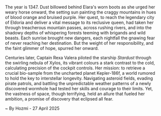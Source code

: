 
The year is 1347.  Dust billowed behind Elara's worn boots as she urged her weary horse onward, the setting sun painting the craggy mountains in hues of blood orange and bruised purple.  Her quest, to reach the legendary city of Eldoria and deliver a vital message to its reclusive queen, had taken her through treacherous mountain passes, across rushing rivers, and into the shadowy depths of whispering forests teeming with brigands and wild beasts.  Each sunrise brought new dangers, each nightfall the gnawing fear of never reaching her destination.  But the weight of her responsibility, and the faint glimmer of hope, spurred her onward.

Centuries later, Captain Rexa Valera piloted the starship *Stardust* through the swirling nebula of Xylos, its vibrant colours a stark contrast to the cold, calculating precision of the cockpit controls.  Her mission: to retrieve a crucial bio-sample from the uncharted planet Kepler-186f, a world rumored to hold the key to interstellar longevity.  Navigating asteroid fields, evading pirate patrols, and battling the unpredictable weather patterns of a newly discovered wormhole had tested her skills and courage to their limits.  Yet, the vastness of space, though terrifying, held an allure that fueled her ambition, a promise of discovery that eclipsed all fear.

~ By Hozmi - 27 April 2025
